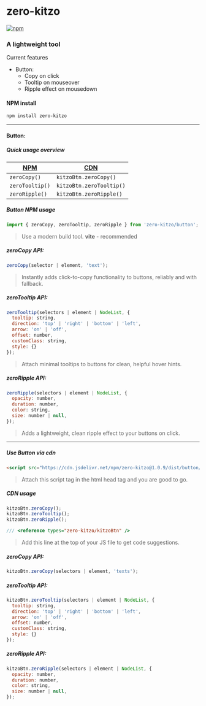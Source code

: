 # zero-kitzo

[![npm](https://img.shields.io/npm/v/zero-kitzo)](https://www.npmjs.com/package/zero-kitzo)

### A lightweight tool

Current features
- Button:
  - Copy on click
  - Tooltip on mouseover
  - Ripple effect on mousedown


#### NPM install

```bash
npm install zero-kitzo
```
***
#### Button:
##### Quick usage overview

| [NPM](#button-npm-usage) | [CDN](#use-button-via-cdn) |
| -------- | -------- |
| `zeroCopy()` | `kitzoBtn.zeroCopy()` |
| `zeroTooltip()` | `kitzoBtn.zeroTooltip()` |
| `zeroRipple()` | `kitzoBtn.zeroRipple()` |
##### Button NPM usage

```javascript
import { zeroCopy, zeroTooltip, zeroRipple } from 'zero-kitzo/button';
```

> Use a modern build tool. **vite** - recommended

##### zeroCopy API:

```javascript
zeroCopy(selector | element, 'text');
```
> Instantly adds click-to-copy functionality to buttons, reliably and with fallback.

##### zeroTooltip API:

```javascript
zeroTooltip(selectors | element | NodeList, {
  tooltip: string,
  direction: 'top' | 'right' | 'bottom' | 'left',
  arrow: 'on' | 'off',
  offset: number,
  customClass: string,
  style: {}
});
```
> Attach minimal tooltips to buttons for clean, helpful hover hints.

##### zeroRipple API:

```javascript
zeroRipple(selectors | element | NodeList, {
  opacity: number,
  duration: number,
  color: string,
  size: number | null,
});
```
> Adds a lightweight, clean ripple effect to your buttons on click.

---

##### Use Button via cdn
```html
<script src="https://cdn.jsdelivr.net/npm/zero-kitzo@1.0.9/dist/button/button.umd.js"></script>
```
> Attach this script tag in the html head tag and you are good to go.

##### CDN usage
```javascript
kitzoBtn.zeroCopy();
kitzoBtn.zeroTooltip();
kitzoBtn.zeroRipple();
```

```javascript
/// <reference types="zero-kitzo/kitzoBtn" />
``` 
> Add this line at the top of your JS file to get code suggestions.

##### zeroCopy API:

```javascript
kitzoBtn.zeroCopy(selectors | element, 'texts');
```

##### zeroTooltip API:

```javascript
kitzoBtn.zeroTooltip(selectors | element | NodeList, {
  tooltip: string,
  direction: 'top' | 'right' | 'bottom' | 'left',
  arrow: 'on' | 'off',
  offset: number,
  customClass: string,
  style: {}
});
```

##### zeroRipple API:

```javascript
kitzoBtn.zeroRipple(selectors | element | NodeList, {
  opacity: number,
  duration: number,
  color: string,
  size: number | null,
});
```
